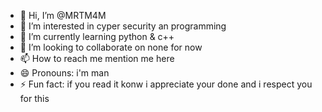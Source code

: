 - 👋 Hi, I’m @MRTM4M
- 👀 I’m interested in cyper security an programming
- 🌱 I’m currently learning python & c++
- 💞️ I’m looking to collaborate on none for now
- 📫 How to reach me mention me here
- 😄 Pronouns: i'm man
- ⚡ Fun fact: if you read it konw i appreciate your done and i respect you for this

<!---
MRTM4M/MRTM4M is a ✨ special ✨ repository because its `README.md` (this file) appears on your GitHub profile.
You can click the Preview link to take a look at your changes.
--->
